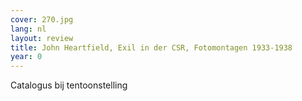 ```yaml
---
cover: 270.jpg
lang: nl
layout: review
title: John Heartfield, Exil in der CSR, Fotomontagen 1933-1938
year: 0
---
```

Catalogus bij tentoonstelling
